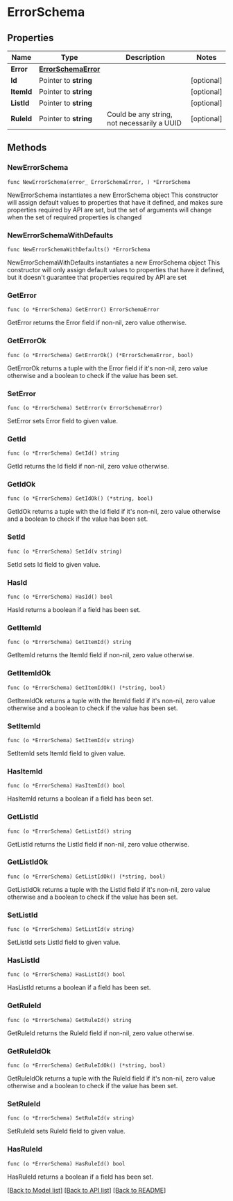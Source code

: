 # ErrorSchema

## Properties

Name | Type | Description | Notes
------------ | ------------- | ------------- | -------------
**Error** | [**ErrorSchemaError**](ErrorSchemaError.md) |  | 
**Id** | Pointer to **string** |  | [optional] 
**ItemId** | Pointer to **string** |  | [optional] 
**ListId** | Pointer to **string** |  | [optional] 
**RuleId** | Pointer to **string** | Could be any string, not necessarily a UUID | [optional] 

## Methods

### NewErrorSchema

`func NewErrorSchema(error_ ErrorSchemaError, ) *ErrorSchema`

NewErrorSchema instantiates a new ErrorSchema object
This constructor will assign default values to properties that have it defined,
and makes sure properties required by API are set, but the set of arguments
will change when the set of required properties is changed

### NewErrorSchemaWithDefaults

`func NewErrorSchemaWithDefaults() *ErrorSchema`

NewErrorSchemaWithDefaults instantiates a new ErrorSchema object
This constructor will only assign default values to properties that have it defined,
but it doesn't guarantee that properties required by API are set

### GetError

`func (o *ErrorSchema) GetError() ErrorSchemaError`

GetError returns the Error field if non-nil, zero value otherwise.

### GetErrorOk

`func (o *ErrorSchema) GetErrorOk() (*ErrorSchemaError, bool)`

GetErrorOk returns a tuple with the Error field if it's non-nil, zero value otherwise
and a boolean to check if the value has been set.

### SetError

`func (o *ErrorSchema) SetError(v ErrorSchemaError)`

SetError sets Error field to given value.


### GetId

`func (o *ErrorSchema) GetId() string`

GetId returns the Id field if non-nil, zero value otherwise.

### GetIdOk

`func (o *ErrorSchema) GetIdOk() (*string, bool)`

GetIdOk returns a tuple with the Id field if it's non-nil, zero value otherwise
and a boolean to check if the value has been set.

### SetId

`func (o *ErrorSchema) SetId(v string)`

SetId sets Id field to given value.

### HasId

`func (o *ErrorSchema) HasId() bool`

HasId returns a boolean if a field has been set.

### GetItemId

`func (o *ErrorSchema) GetItemId() string`

GetItemId returns the ItemId field if non-nil, zero value otherwise.

### GetItemIdOk

`func (o *ErrorSchema) GetItemIdOk() (*string, bool)`

GetItemIdOk returns a tuple with the ItemId field if it's non-nil, zero value otherwise
and a boolean to check if the value has been set.

### SetItemId

`func (o *ErrorSchema) SetItemId(v string)`

SetItemId sets ItemId field to given value.

### HasItemId

`func (o *ErrorSchema) HasItemId() bool`

HasItemId returns a boolean if a field has been set.

### GetListId

`func (o *ErrorSchema) GetListId() string`

GetListId returns the ListId field if non-nil, zero value otherwise.

### GetListIdOk

`func (o *ErrorSchema) GetListIdOk() (*string, bool)`

GetListIdOk returns a tuple with the ListId field if it's non-nil, zero value otherwise
and a boolean to check if the value has been set.

### SetListId

`func (o *ErrorSchema) SetListId(v string)`

SetListId sets ListId field to given value.

### HasListId

`func (o *ErrorSchema) HasListId() bool`

HasListId returns a boolean if a field has been set.

### GetRuleId

`func (o *ErrorSchema) GetRuleId() string`

GetRuleId returns the RuleId field if non-nil, zero value otherwise.

### GetRuleIdOk

`func (o *ErrorSchema) GetRuleIdOk() (*string, bool)`

GetRuleIdOk returns a tuple with the RuleId field if it's non-nil, zero value otherwise
and a boolean to check if the value has been set.

### SetRuleId

`func (o *ErrorSchema) SetRuleId(v string)`

SetRuleId sets RuleId field to given value.

### HasRuleId

`func (o *ErrorSchema) HasRuleId() bool`

HasRuleId returns a boolean if a field has been set.


[[Back to Model list]](../README.md#documentation-for-models) [[Back to API list]](../README.md#documentation-for-api-endpoints) [[Back to README]](../README.md)


